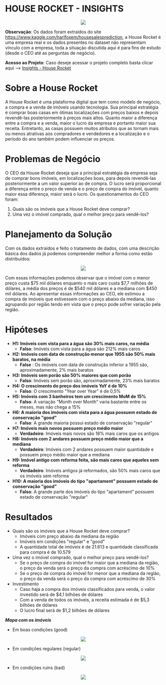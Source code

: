 # HOUSE ROCKET - INSIGHTS

<p align="center"> 
<img src="https://user-images.githubusercontent.com/76838937/147371237-fffd5dc5-3366-4522-bbbc-093f0b83b576.jpg">
</p>

**Observação**: Os dados foram extraídos do site https://www.kaggle.com/harlfoxem/housesalesprediction, a House Rocket é uma empresa real e os dados presentes no dataset não representam vínculo com a empresa, toda a situação discutida aqui é para fins de estudo (desde o CEO até as perguntas de negócio).

**Acesso ao Projeto**: Caso deseje acessar o projeto completo basta clicar aqui --> [Insights - House Rocket](https://github.com/Mat004/Insights-House-Rocket/blob/main/Insights%20-%20House%20Rocket.ipynb)


# Sobre a House Rocket

A House Rocket é uma plataforma digital que tem como modelo de negócio, a compra e a venda de imóveis usando tecnologia. Sua principal estratégia é comprar boas casas em ótimas localizações com preços baixos e depois revendê-las posteriormente à preços mais altos. Quanto maior a diferença entre a compra e a venda, maior o lucro da empresa e portanto maior sua receita.
Entretanto, as casas possuem muitos atributos que as tornam mais ou menos atrativas aos compradores e vendedores e a localização e o período do ano também podem influenciar os preços.


# Problemas de Negócio

O CEO da House Rocket deseja que a principal estratégia da empresa seja de comprar bons imóveis, em localizações boas, para depois revendê-las posteriormente a um valor superior ao de compra. O lucro será proporcional a diferença entre o preço de venda e o preço de compra do imóvel, quanto maior essa diferença, maior será o lucro. Os questionamentos do CEO foram:

1. Quais são os imóveis que a House Rocket deve comprar?
2. Uma vez o imóvel comprado, qual o melhor preço para vendê-los?


# Planejamento da Solução

Com os dados extraídos e feito o tratamento de dados, com uma descrição básica dos dados já podemos compreender melhor a forma como estão distribuídos:

<p align="center"> 
<img src="https://user-images.githubusercontent.com/76838937/147372098-fda0b167-95e6-443a-81a9-6298f3f57df3.png">
</p>

Com essas informações podemos observar que o imóvel com o menor preço custa $75 mil dólares enquanto o mais caro custa $7,7 milhões de dólares, a média dos preços é de $540 mil dólares e a mediana com $450 mil dólares. Ao apresentar essas informações ao CEO, ele estimou a compra de imóveis que estivessem com o preço abaixo da mediana, isso agrupando por região tendo em vista que o preço pode sofrer variação pela região.


# Hipóteses 

- **H1: Imóveis com vista para a água são 30% mais caros, na média**
    - **Falso**: Imóveis com vista para a água são 212% mais caros    
- **H2: Imóveis com data de construção menor que 1955 são 50% mais baratos, na média**
    - **False** : Os imóveis com data de construção inferior a 1955 são, aproximadamente, 2% mais baratos
- **H3: Imóveis sem porão são 50% maiores que com porão**
    - **Falso**: Imóveis sem porão são, aproximadamente, 23% mais baratos
- **H4: O crescimento do preço dos imóveis YoY é de 10%**
    - **Falso**: O crescimento "Year over Year" é de 0,5%
- **H5: Imóveis com 3 banheiros tem um crescimento MoM de 15%**
    - **Falso**: A variação "Month over Month" varia bastante entre os meses, mas não chega a 15%
- **H6: A maioria dos imóveis com vista para a água possuem estado de conservação "good"**
    - **Falso**: A grande maioria possui estado de conservação "regular"
- **H7: Imóveis mais novos possuem preço médio maior**
    - **Verdadeiro**: Imóveis mais novos são 18% mais caros que os antigos
- **H8: Imóveis com 2 andares possuem preço médio maior que a mediana**
    - **Verdadeiro**: Imóveis com 2 andares possuem maior quantidade e possuem preço médio maior que a mediana
- **H9: Imóvel antigo com reforma feita, são mais caros que aqueles sem reforma**
    - **Verdadeiro**: Imóveis antigos já reformados, são 50% mais caros que os imóveis sem reforma
- **H10: A maioria dos imóveis do tipo "apartament" possuem estado de conservação "good"**
    - **Falso**: A grande parte dos imóveis do tipo "apartament" possuem estado de conservação "regular"
 
 
 # Resultados
 
- Quais são os imóveis que a House Rocket deve comprar?
    - Imóveis com preço abaixo da mediana da região 
    - Imóveis em condições "regular" e "good"
    - A quantidade total de imóveis é de 21.613 e quantidade classificada para compra é de 10.579
- Uma vez o imóvel comprado, qual o melhor preço para vendê-los?
    - Se o preço de compra do imóvel for maior que a mediana da região, o preço da venda será o preço da compra com acréscimo de 10%
    - Se o preço de compra do imóvel for menor que a mediana da região, o preço da venda será o preço da compra com acréscimo de 30%
- Investimento
    - Caso haja a compra dos imóveis classificados para venda, o valor investido será de $4,1 bilhões de dólares
    - Com a venda de todos os imóveis, a receita estimada é de $5,3 bilhões de dólares
    - O lucro final será de $1,2 bilhões de dólares

**_Mapa com os imóveis_**
- Em boas condições (good)

<p align="center"> 
<img src="https://user-images.githubusercontent.com/76838937/147372816-0092089b-871f-4e52-80dc-2612f3d70883.png">
</p>

- Em condições regulares (regular)

<p align="center"> 
<img src="https://user-images.githubusercontent.com/76838937/147372819-16315474-51d8-468f-aac1-5fabbdab6515.png">
</p>

- Em condições ruins (bad)

<p align="center"> 
<img src="https://user-images.githubusercontent.com/76838937/147372824-60c710cd-f460-480c-a011-728b62c9fd94.png">
</p>
